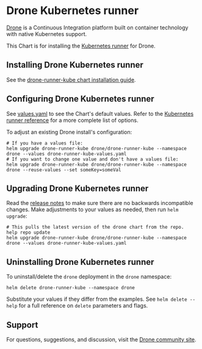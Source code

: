 # Drone Kubernetes runner

[Drone](http://drone.io/) is a Continuous Integration platform built on container technology with native Kubernetes support.

This Chart is for installing the [Kubernetes runner](https://kube-runner.docs.drone.io/) for Drone.

## Installing Drone Kubernetes runner

See the [drone-runner-kube chart installation guide](./docs/install.md).

## Configuring Drone Kubernetes runner

See [values.yaml](values.yaml) to see the Chart's default values. Refer to the [Kubernetes runner reference](https://kube-runner.docs.drone.io/) for a more complete list of options.

To adjust an existing Drone install's configuration:

```console
# If you have a values file:
helm upgrade drone-runner-kube drone/drone-runner-kube --namespace drone --values drone-runner-kube-values.yaml
# If you want to change one value and don't have a values file:
helm upgrade drone-runner-kube drone/drone-runner-kube --namespace drone --reuse-values --set someKey=someVal
```

## Upgrading Drone Kubernetes runner

Read the [release notes](https://discourse.drone.io/c/announcements/6) to make sure there are no backwards incompatible changes. Make adjustments to your values as needed, then run `helm upgrade`:

```console
# This pulls the latest version of the drone chart from the repo.
help repo update
helm upgrade drone-runner-kube drone/drone-runner-kube --namespace drone --values drone-runner-kube-values.yaml
```

## Uninstalling Drone Kubernetes runner

To uninstall/delete the `drone` deployment in the `drone` namespace:

```console
helm delete drone-runner-kube --namespace drone
```

Substitute your values if they differ from the examples. See `helm delete --help` for a full reference on `delete` parameters and flags.

## Support

For questions, suggestions, and discussion, visit the [Drone community site](https://discourse.drone.io/).
